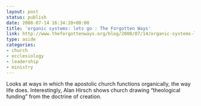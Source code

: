 ```yaml
---
layout: post
status: publish
date: 2008-07-14 16:34:20+00:00
title: 'organic systems: lets go : The Forgotten Ways'
link: http://www.theforgottenways.org/blog/2008/07/14/organic-systems-lets-go/
type: aside
categories:
- church
- ecclesiology
- leadership
- ministry
---
```


Looks at ways in which the apostolic church functions organically, the way life does. Interestingly, Alan Hirsch shows church drawing “theological funding” from the doctrine of creation.

